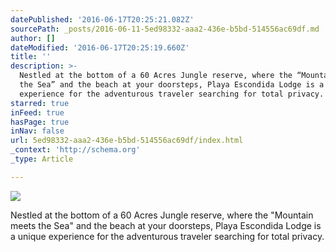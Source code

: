 ```yaml
---
datePublished: '2016-06-17T20:25:21.082Z'
sourcePath: _posts/2016-06-11-5ed98332-aaa2-436e-b5bd-514556ac69df.md
author: []
dateModified: '2016-06-17T20:25:19.660Z'
title: ''
description: >-
  Nestled at the bottom of a 60 Acres Jungle reserve, where the “Mountain meets
  the Sea” and the beach at your doorsteps, Playa Escondida Lodge is a unique
  experience for the adventurous traveler searching for total privacy.
starred: true
inFeed: true
hasPage: true
inNav: false
url: 5ed98332-aaa2-436e-b5bd-514556ac69df/index.html
_context: 'http://schema.org'
_type: Article

---
```

![](https://the-grid-user-content.s3-us-west-2.amazonaws.com/6dd45d29-88d6-4444-a4a8-2b3f514c6157.jpg)

Nestled at the bottom of a 60 Acres Jungle reserve, where the "Mountain meets the Sea" and the beach at your doorsteps, Playa Escondida Lodge is a unique experience for the adventurous traveler searching for total privacy.